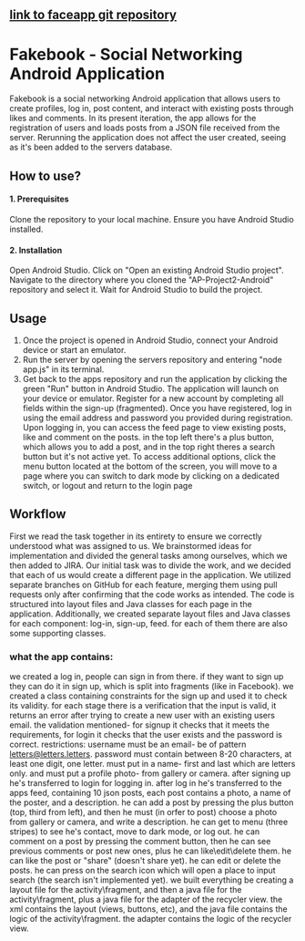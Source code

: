 ## [link to faceapp git repository](https://github.com/I-am-Shir/Faceapp)
# Fakebook - Social Networking Android Application
Fakebook is a social networking Android application that allows users to create profiles, log in, post content, and interact with existing posts through likes and comments.
In its present iteration, the app allows for the registration of users and loads posts from a JSON file received from the server. Rerunning the application does not affect the user created, seeing as it's been added to the servers database.

## How to use?
#### 1. Prerequisites
Clone the repository to your local machine.
Ensure you have Android Studio installed.
#### 2. Installation
Open Android Studio.
Click on "Open an existing Android Studio project".
Navigate to the directory where you cloned the "AP-Project2-Android" repository and select it.
Wait for Android Studio to build the project.

## Usage
1. Once the project is opened in Android Studio, connect your Android device or start an emulator.
2. Run the server by opening the servers repository and entering "node app.js" in its terminal.
3. Get back to the apps repository and run the application by clicking the green "Run" button in Android Studio. The application will launch on your device or emulator.
   Register for a new account by completing all fields within the sign-up (fragmented). Once you have registered, log in using the email address and password you provided during registration. Upon logging in, you can access the feed page to view existing posts, like and comment on the posts.
   in the top left there's a plus button, which allows you to add a post, and in the top right theres a search button but it's not active yet.
   To access additional options, click the menu button located at the bottom of the screen, you will move to a page where you can switch to dark mode by clicking on a dedicated switch, or logout and return to the login page

## Workflow
First we read the task together in its entirety to ensure we correctly understood what was assigned to us. We brainstormed ideas for implementation and divided the general tasks among ourselves, which we then added to JIRA. 
Our initial task was to divide the work, and we decided that each of us would create a different page in the application. We utilized separate branches on GitHub for each feature, merging them using pull requests only after confirming that the code works as intended. 
The code is structured into layout files and Java classes for each page in the application. 
Additionally, we created separate layout files and Java classes for each component: log-in, sign-up, feed. for each of them there are also some supporting classes.

### what the app contains:
we created a log in, people can sign in from there. if they want to sign up they can do it in sign up, which is split into fragments (like in Facebook).
we created a class containing constraints for the sign up and used it to check its validity.
for each stage there is a verification that the input is valid, it returns an error after trying to create a new user with an existing users email. the validation mentioned- for signup it checks that it meets the requirements, for login it checks that the user exists and the password is correct.
restrictions: username must be an email- be of pattern letters@letters.letters. password must contain between 8-20 characters, at least one digit, one letter.
must put in a name- first and last which are letters only.
and must put a profile photo- from gallery or camera.
after signing up he's transferred to login for logging in.
after log in he's transferred to the apps feed, containing 10 json posts, each post contains a photo, a name of the poster, and a description.
he can add a post by pressing the plus button (top, third from left), and then he must (in orfer to post) choose a photo from gallery or camera, and write a description.
he can get to menu (three stripes) to see he's contact, move to dark mode, or log out.
he can comment on a post by pressing the comment button, then he can see previous comments or post new ones, plus he can like\edit\delete them.
he can like the post or "share" (doesn't share yet).
he can edit or delete the posts.
he can press on the  search icon which will open a place to input search (the search isn't implemented yet).
we built everything be creating a layout file for the activity\fragment, and then a java file for the activity\fragment, plus a java file for the adapter of the recycler view.
the xml contains the layout (views, buttons, etc), and the java file contains the logic of the activity\fragment.
the adapter contains the logic of the recycler view.





